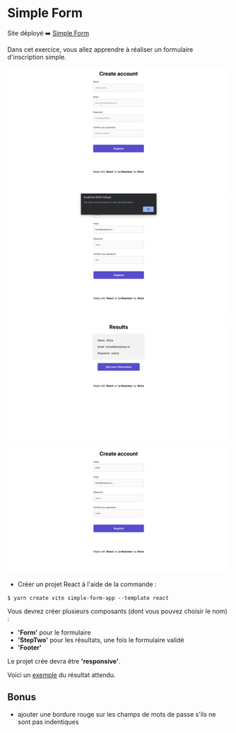 # Simple Form

Site déployé ➡️ [Simple Form](https://antancelin-simple-form.netlify.app)

Dans cet exercice, vous allez apprendre à réaliser un formulaire d'inscription simple.

<img src="./src/assets/imgs/form-01.png">

<img src="./src/assets/imgs/form-02.png">

<img src="./src/assets/imgs/form-03.png">

<img src="./src/assets/imgs/form-04.png">

<br>

- Créer un projet React à l'aide de la commande :

```
$ yarn create vite simple-form-app --template react
```

Vous devrez créer plusieurs composants (dont vous pouvez choisir le nom) :

- **'Form'** pour le formulaire
- **'StepTwo'** pour les résultats, une fois le formulaire validé
- **'Footer'**

Le projet crée devra être **'responsive'**.

Voici un [exemple](https://lereacteur-react-simple-form.netlify.app/) du résultat attendu.

## Bonus

- ajouter une bordure rouge sur les champs de mots de passe s'ils ne sont pas indentiques
